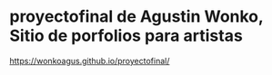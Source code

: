 # proyectofinal de Agustin Wonko, Sitio de porfolios para artistas
https://wonkoagus.github.io/proyectofinal/
